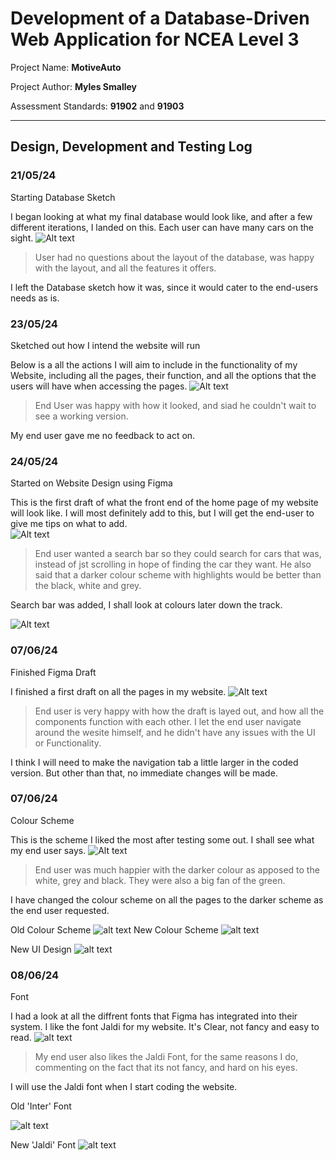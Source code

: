 # Development of a Database-Driven Web Application for NCEA Level 3

Project Name: **MotiveAuto**

Project Author: **Myles Smalley**

Assessment Standards: **91902** and **91903**


-------------------------------------------------

## Design, Development and Testing Log

### 21/05/24

Starting Database Sketch

I began looking at what my final database would look like, and after a few different iterations, I landed on this. Each user can have many cars on the sight.
![Alt text](images/db.png)

> User had no questions about the layout of the database, was happy with the layout, and all the features it offers.

I left the Database sketch how it was, since it would cater to the end-users needs as is.

### 23/05/24

Sketched out how I intend the website will run

Below is a all the actions I will aim to include in the functionality of my Website, including all the pages, their function, and all the options that the users will have when accessing the pages.
![Alt text](images/sketch.png)

> End User was happy with how it looked, and siad he couldn't wait to see a working version.

My end user gave me no feedback to act on.

### 24/05/24

Started on Website Design using Figma

This is the first draft of what the front end of the home page of my website will look like. I will most definitely add to this, but I will get the end-user to give me tips on what to add.  
![Alt text](images/figmav1.png)

> End user wanted a search bar so they could search for cars that was, instead of jst scrolling in hope of finding the car they want. He also said that a darker colour scheme with highlights would be better than the black, white and grey.

Search bar was added, I shall look at colours later down the track.

![Alt text](images/searchbar.png)

### 07/06/24

Finished Figma Draft

I finished a first draft on all the pages in my website.
![Alt text](images/figmav2.png)

> End user is very happy with how the draft is layed out, and how all the components function with each other. I let the end user navigate around the wesite himself, and he didn't have any issues with the UI or Functionality.

I think I will need to make the navigation tab a little larger in the coded version. But other than that, no immediate changes will be made.

### 07/06/24

Colour Scheme

This is the scheme I liked the most after testing some out. I shall see what my end user says.
![Alt text](images/colour.png)

> End user was much happier with the darker colour as apposed to the white, grey and black. They were also a big fan of the green.

I have changed the colour scheme on all the pages to the darker scheme as the end user requested.

Old Colour Scheme
![alt text](images/oldscheme.png)
New Colour Scheme
![alt text](images/newscheme.png)

New UI Design
![alt text](images/newui.png)


### 08/06/24

Font

I had a look at all the diffrent fonts that Figma has integrated into their system. I like the font Jaldi for my website. It's Clear, not fancy and easy to read.
![alt text](images/newfont.png)

> My end user also likes the Jaldi Font, for the same reasons I do, commenting on the fact that its not fancy, and hard on his eyes.

I will use the Jaldi font when I start coding the website.

Old 'Inter' Font

![alt text](images/oldfont.png)

New 'Jaldi' Font
![alt text](images/newfont.png)

